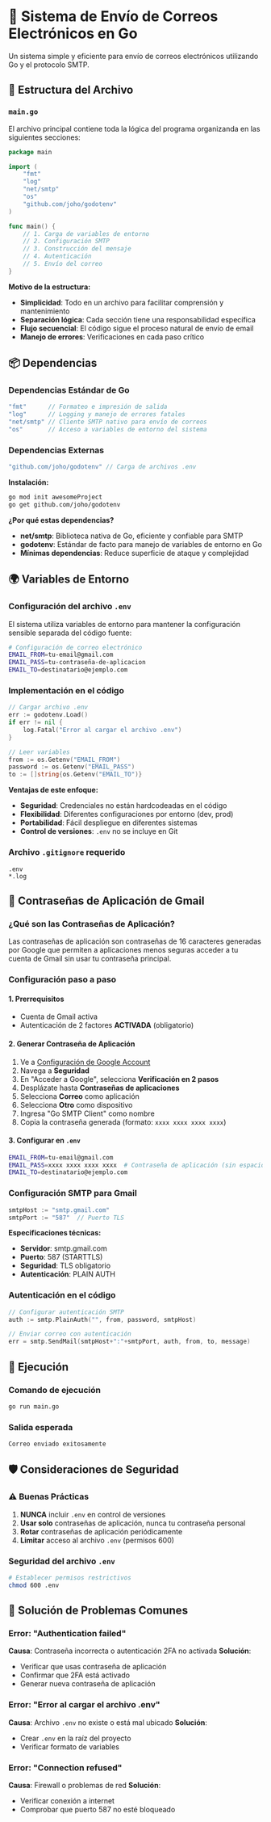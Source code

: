 # 📧 Sistema de Envío de Correos Electrónicos en Go

Un sistema simple y eficiente para envío de correos electrónicos utilizando Go y el protocolo SMTP.

## 📁 Estructura del Archivo

### `main.go`

El archivo principal contiene toda la lógica del programa organizanda en las siguientes secciones:

```go
package main

import (
    "fmt"
    "log"
    "net/smtp"
    "os"
    "github.com/joho/godotenv"
)

func main() {
    // 1. Carga de variables de entorno
    // 2. Configuración SMTP
    // 3. Construcción del mensaje
    // 4. Autenticación
    // 5. Envío del correo
}
```

**Motivo de la estructura:**
- **Simplicidad**: Todo en un archivo para facilitar comprensión y mantenimiento
- **Separación lógica**: Cada sección tiene una responsabilidad específica
- **Flujo secuencial**: El código sigue el proceso natural de envío de email
- **Manejo de errores**: Verificaciones en cada paso crítico

## 📦 Dependencias

### Dependencias Estándar de Go
```go
"fmt"      // Formateo e impresión de salida
"log"      // Logging y manejo de errores fatales
"net/smtp" // Cliente SMTP nativo para envío de correos
"os"       // Acceso a variables de entorno del sistema
```

### Dependencias Externas
```go
"github.com/joho/godotenv" // Carga de archivos .env
```

**Instalación:**
```bash
go mod init awesomeProject
go get github.com/joho/godotenv
```

**¿Por qué estas dependencias?**
- **net/smtp**: Biblioteca nativa de Go, eficiente y confiable para SMTP
- **godotenv**: Estándar de facto para manejo de variables de entorno en Go
- **Mínimas dependencias**: Reduce superficie de ataque y complejidad

## 🌍 Variables de Entorno

### Configuración del archivo `.env`

El sistema utiliza variables de entorno para mantener la configuración sensible separada del código fuente:

```bash
# Configuración de correo electrónico
EMAIL_FROM=tu-email@gmail.com
EMAIL_PASS=tu-contraseña-de-aplicacion
EMAIL_TO=destinatario@ejemplo.com
```

### Implementación en el código

```go
// Cargar archivo .env
err := godotenv.Load()
if err != nil {
    log.Fatal("Error al cargar el archivo .env")
}

// Leer variables
from := os.Getenv("EMAIL_FROM")
password := os.Getenv("EMAIL_PASS")
to := []string{os.Getenv("EMAIL_TO")}
```

**Ventajas de este enfoque:**
- **Seguridad**: Credenciales no están hardcodeadas en el código
- **Flexibilidad**: Diferentes configuraciones por entorno (dev, prod)
- **Portabilidad**: Fácil despliegue en diferentes sistemas
- **Control de versiones**: `.env` no se incluye en Git

### Archivo `.gitignore` requerido
```gitignore
.env
*.log
```

## 🔐 Contraseñas de Aplicación de Gmail

### ¿Qué son las Contraseñas de Aplicación?

Las contraseñas de aplicación son contraseñas de 16 caracteres generadas por Google que permiten a aplicaciones menos seguras acceder a tu cuenta de Gmail sin usar tu contraseña principal.

### Configuración paso a paso

#### 1. Prerrequisitos
- Cuenta de Gmail activa
- Autenticación de 2 factores **ACTIVADA** (obligatorio)

#### 2. Generar Contraseña de Aplicación

1. Ve a [Configuración de Google Account](https://myaccount.google.com/)
2. Navega a **Seguridad**
3. En "Acceder a Google", selecciona **Verificación en 2 pasos**
4. Desplázate hasta **Contraseñas de aplicaciones**
5. Selecciona **Correo** como aplicación
6. Selecciona **Otro** como dispositivo
7. Ingresa "Go SMTP Client" como nombre
8. Copia la contraseña generada (formato: `xxxx xxxx xxxx xxxx`)

#### 3. Configurar en `.env`
```bash
EMAIL_FROM=tu-email@gmail.com
EMAIL_PASS=xxxx xxxx xxxx xxxx  # Contraseña de aplicación (sin espacios)
EMAIL_TO=destinatario@ejemplo.com
```

### Configuración SMTP para Gmail

```go
smtpHost := "smtp.gmail.com"
smtpPort := "587"  // Puerto TLS
```

**Especificaciones técnicas:**
- **Servidor**: smtp.gmail.com
- **Puerto**: 587 (STARTTLS)
- **Seguridad**: TLS obligatorio
- **Autenticación**: PLAIN AUTH

### Autenticación en el código

```go
// Configurar autenticación SMTP
auth := smtp.PlainAuth("", from, password, smtpHost)

// Enviar correo con autenticación
err = smtp.SendMail(smtpHost+":"+smtpPort, auth, from, to, message)
```

## 🚀 Ejecución

### Comando de ejecución
```bash
go run main.go
```

### Salida esperada
```
Correo enviado exitosamente
```

## 🛡️ Consideraciones de Seguridad

### ⚠️ Buenas Prácticas

1. **NUNCA** incluir `.env` en control de versiones
2. **Usar solo** contraseñas de aplicación, nunca tu contraseña personal
3. **Rotar** contraseñas de aplicación periódicamente
4. **Limitar** acceso al archivo `.env` (permisos 600)

### Seguridad del archivo `.env`
```bash
# Establecer permisos restrictivos
chmod 600 .env
```

## 🐛 Solución de Problemas Comunes

### Error: "Authentication failed"
**Causa**: Contraseña incorrecta o autenticación 2FA no activada
**Solución**: 
- Verificar que usas contraseña de aplicación
- Confirmar que 2FA está activado
- Generar nueva contraseña de aplicación

### Error: "Error al cargar el archivo .env"
**Causa**: Archivo `.env` no existe o está mal ubicado
**Solución**: 
- Crear `.env` en la raíz del proyecto
- Verificar formato de variables

### Error: "Connection refused"
**Causa**: Firewall o problemas de red
**Solución**: 
- Verificar conexión a internet
- Comprobar que puerto 587 no esté bloqueado
